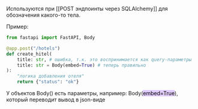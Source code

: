 Используются при [[POST эндпоинты через SQLAlchemy]] для обозначения какого-то тела.

Пример:
```python
from fastapi import FastAPI, Body

@app.post("/hotels")
def create_hitel(
	title: str, # ошибка, т.к. это воспринимается как query-параметры
	title: str = Body(embed=True) # теперь правильно
):
	"логика добавления отеля"
	return {"status": "ok"}
```

У объектов Body() есть параметры, например:
	Body(<mark style="background: #D2B3FFA6;">embed=True</mark>), который переводит вывод в json-виде